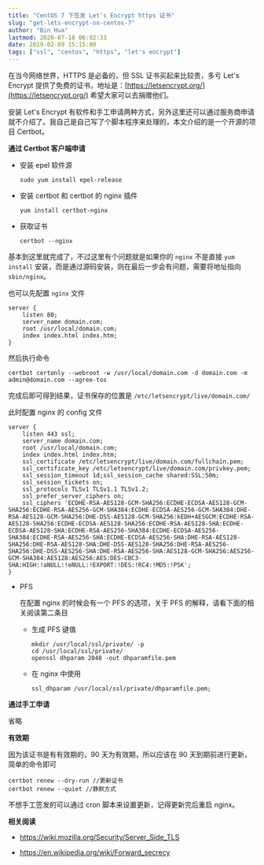 ```yaml
---
title: "CentOS 7 下签发 Let's Encrypt https 证书"
slug: "get-lets-encrypt-on-centos-7"
author: "Bin Hua"
lastmod: 2020-07-18 06:02:33
date: 2019-02-09 15:15:00
tags: ["ssl", "centos", "https", "let's encrypt"]
---
```


在当今网络世界，HTTPS 是必备的，但 SSL 证书买起来比较贵，多亏 Let's Encrypt 提供了免费的证书，地址是：[https://letsencrypt.org/](https://letsencrypt.org/) 希望大家可以去捐赠他们。

安装 Let's Encrypt 有软件和手工申请两种方式，另外这里还可以通过服务商申请就不介绍了。我自己是自己写了个脚本程序来处理的，本文介绍的是一个开源的项目 Certbot。

**通过 Certbot 客户端申请**

- 安装 epel 软件源 
	
    ```
    sudo yum install epel-release
    ```
    
- 安装 certbot 和 certbot 的 nginx 插件 
	
    ```
    yum install certbot-nginx
    ```
    
- 获取证书 
	
    ```
    certbot --nginx
    ```
    
基本到这里就完成了，不过这里有个问题就是如果你的 `nginx` 不是直接 `yum install` 安装，而是通过源码安装，则在最后一步会有问题，需要将地址指向 `sbin/nginx`。

也可以先配置 `nginx` 文件

```
server {			
    listen 80;			
    server_name domain.com;			
    root /usr/local/domain.com;			
    index index.html index.htm;		
}
```
    
然后执行命令
	
```
certbot certonly --webroot -w /usr/local/domain.com -d domain.com -m admin@domain.com --agree-tos
```
    
完成后即可得到结果，证书保存的位置是 `/etc/letsencrypt/live/domain.com/`

此时配置 nginx 的 config 文件
```
server {
    listen 443 ssl;
    server_name domain.com;
    root /usr/local/domain.com;
    index index.html index.htm;
    ssl_certificate /etc/letsencrypt/live/domain.com/fullchain.pem;
    ssl_certificate_key /etc/letsencrypt/live/domain.com/privkey.pem;
    ssl_session_timeout 1d;ssl_session_cache shared:SSL:50m;
    ssl_session_tickets on;
    ssl_protocols TLSv1 TLSv1.1 TLSv1.2;
    ssl_prefer_server_ciphers on;
    ssl_ciphers 'ECDHE-RSA-AES128-GCM-SHA256:ECDHE-ECDSA-AES128-GCM-SHA256:ECDHE-RSA-AES256-GCM-SHA384:ECDHE-ECDSA-AES256-GCM-SHA384:DHE-RSA-AES128-GCM-SHA256:DHE-DSS-AES128-GCM-SHA256:kEDH+AESGCM:ECDHE-RSA-AES128-SHA256:ECDHE-ECDSA-AES128-SHA256:ECDHE-RSA-AES128-SHA:ECDHE-ECDSA-AES128-SHA:ECDHE-RSA-AES256-SHA384:ECDHE-ECDSA-AES256-SHA384:ECDHE-RSA-AES256-SHA:ECDHE-ECDSA-AES256-SHA:DHE-RSA-AES128-SHA256:DHE-RSA-AES128-SHA:DHE-DSS-AES128-SHA256:DHE-RSA-AES256-SHA256:DHE-DSS-AES256-SHA:DHE-RSA-AES256-SHA:AES128-GCM-SHA256:AES256-GCM-SHA384:AES128:AES256:AES:DES-CBC3-SHA:HIGH:!aNULL:!eNULL:!EXPORT:!DES:!RC4:!MD5:!PSK';
}
```
    
- PFS

    在配置 nginx 的时候会有一个 PFS 的选项，关于 PFS 的解释，请看下面的相关阅读第二条目

    - 生成 PFS 键值
	
        ```
        mkdir /usr/local/ssl/private/ -p		
        cd /usr/local/ssl/private/		
        openssl dhparam 2048 -out dhparamfile.pem
        ```
    
    - 在 nginx 中使用
		
        ```
        ssl_dhparam /usr/local/ssl/private/dhparamfile.pem;
        ```

**通过手工申请**

省略

**有效期**

因为该证书是有有效期的，90 天为有效期，所以应该在 90 天到期前进行更新，简单的命令即可

```
certbot renew --dry-run //更新证书
certbot renew --quiet //静默方式
```

不想手工签发的可以通过 cron 脚本来设置更新，记得更新完后重启 nginx。

**相关阅读**

- https://wiki.mozilla.org/Security/Server_Side_TLS

- https://en.wikipedia.org/wiki/Forward_secrecy